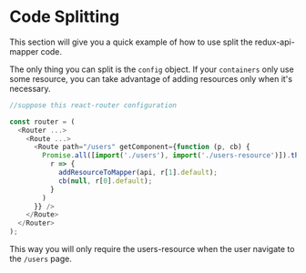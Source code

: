 # Code Splitting

This section will give you a quick example of how to use split the redux-api-mapper code.

The only thing you can split is the ``config`` object. If your ``containers`` only use some resource, you can take advantage of adding resources only when it's necessary.

```js
//suppose this react-router configuration

const router = (
  <Router ...>
    <Route ...>
      <Route path="/users" getComponent={function (p, cb) {
        Promise.all([import('./users'), import('./users-resource')]).then(
          r => {
            addResourceToMapper(api, r[1].default);
            cb(null, r[0].default);
          }
        )
      }} />
    </Route>
  </Router>
);
```

This way you will only require the users-resource when the user navigate to the ``/users`` page.
